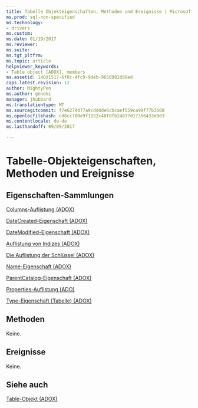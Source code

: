 ```yaml
---
title: Tabelle Objekteigenschaften, Methoden und Ereignisse | Microsoft Docs
ms.prod: sql-non-specified
ms.technology:
- drivers
ms.custom: 
ms.date: 01/19/2017
ms.reviewer: 
ms.suite: 
ms.tgt_pltfrm: 
ms.topic: article
helpviewer_keywords:
- Table object [ADOX], members
ms.assetid: 140d1517-6f0c-4fc9-9deb-9658982d88ed
caps.latest.revision: 12
author: MightyPen
ms.author: genemi
manager: jhubbard
ms.translationtype: MT
ms.sourcegitcommit: f7e6274d77a9cdd4de6cbcaef559ca99f77b3608
ms.openlocfilehash: cd8cc780e9f1152c48f8fb24877d17356433d0d3
ms.contentlocale: de-de
ms.lasthandoff: 09/09/2017

---
```

# <a name="table-object-properties-methods-and-events"></a>Tabelle-Objekteigenschaften, Methoden und Ereignisse
## <a name="propertiescollections"></a>Eigenschaften-Sammlungen  
 [Columns-Auflistung (ADOX)](../../../ado/reference/adox-api/columns-collection-adox.md)  
  
 [DateCreated-Eigenschaft (ADOX)](../../../ado/reference/adox-api/datecreated-property-adox.md)  
  
 [DateModified-Eigenschaft (ADOX)](../../../ado/reference/adox-api/datemodified-property-adox.md)  
  
 [Auflistung von Indizes (ADOX)](../../../ado/reference/adox-api/indexes-collection-adox.md)  
  
 [Die Auflistung der Schlüssel (ADOX)](../../../ado/reference/adox-api/keys-collection-adox.md)  
  
 [Name-Eigenschaft (ADOX)](../../../ado/reference/adox-api/name-property-adox.md)  
  
 [ParentCatalog-Eigenschaft (ADOX)](../../../ado/reference/adox-api/parentcatalog-property-adox.md)  
  
 [Properties-Auflistung (ADO)](../../../ado/reference/ado-api/properties-collection-ado.md)  
  
 [Type-Eigenschaft (Tabelle) (ADOX)](../../../ado/reference/adox-api/type-property-table-adox.md)  
  
## <a name="methods"></a>Methoden  
 Keine.  
  
## <a name="events"></a>Ereignisse  
 Keine.  
  
## <a name="see-also"></a>Siehe auch  
 [Table-Objekt (ADOX)](../../../ado/reference/adox-api/table-object-adox.md)
